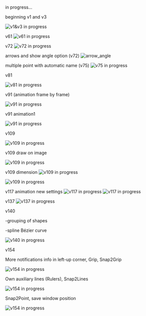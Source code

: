 in progress...

beginning 
v1 and v3

![v1&v3 in progress](images/v1v3.jpg)

v61
![v61 in progress](images/v61-bga.jpg)

v72
![v72 in progress](images/v72.jpg)

arrows and show angle option (v72)
![arrow_angle](images/arrows_angle.jpg)

multiple point with automatic name (v75)
![v75 in progress](images/v75.jpg)

v81

![v81 in progress](images/v81.png)

v91 (animation frame by frame)

![v91 in progress](images/v91.jpg)

v91 animation1

![v91 in progress](images/animation1.gif)

v109

![v109 in progress](images/v109.png)

v109 draw on image

![v109 in progress](images/IMG-saruman.jpg)

v109 dimension
![v109 in progress](images/dimension1.jpg)

![v109 in progress](images/dimension2.jpg)

v117 animation new settings
![v117 in progress](images/anim-settings-CLR.gif)
![v117 in progress](images/anim-clock.gif)

v137
![v137 in progress](images/v137.jpg)

v140

-grouping of shapes

-spline Bézier curve

![v140 in progress](images/v140.png)

v154

More notifications info in left-up corner, Grip, Snap2Grip

![v154 in progress](images/v154_grip.jpg)

Own auxiliary lines (Rulers), Snap2Lines

![v154 in progress](images/v154_lines.jpg)

Snap2Point, save window position

![v154 in progress](images/v154_snap2point.jpg)
